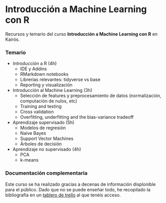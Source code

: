 Introducción a Machine Learning con R
================

<!-- README.md is generated from README.Rmd. Please edit that file -->

Recursos y temario del curso **Introducción a Machine Learning con R**
en Kairós.

### Temario

  - Introducción a R (4h)
      - IDE y Addins
      - RMarkdown notebooks
      - Librerías relevantes: tidyverse vs base
      - Reporting y visualización
  - Introducción al Machine Learning (3h)
      - Selección de features y preprocesamiento de datos
        (normalización, computación de nulos, etc)
      - Training and testing
      - Cross validation
      - Overfitting, underfitting and the bias-variance tradeoff
  - Aprendizaje supervisado (5h)
      - Modelos de regresión
      - Naive Bayes
      - Support Vector Machines
      - Árboles de decisión
  - Aprendizaje no supervisado (4h)
      - PCA
      - k-means

### Documentación complementaria

Este curso se ha realizado gracias a decenas de información displonible
para el público. Dado que no se puede enseñar todo, he recopilado la
bibliografía en un [tablero de
trello](https://trello.com/b/1RX5nQrA/kair%C3%B3s-clases) al que tenéis
acceso.
